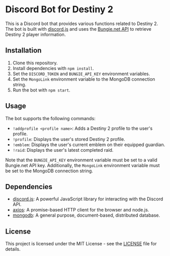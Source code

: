 # Discord Bot for Destiny 2

This is a Discord bot that provides various functions related to Destiny 2. The bot is built with [discord.js](https://discord.js.org/) and uses the [Bungie.net API](https://bungie-net.github.io/) to retrieve Destiny 2 player information.

## Installation

1. Clone this repository.
2. Install dependencies with `npm install`.
3. Set the `DISCORD_TOKEN` and `BUNGIE_API_KEY` environment variables.
4. Set the `MongoLink` environment variable to the MongoDB connection string.
5. Run the bot with `npm start`.

## Usage

The bot supports the following commands:

- `!addprofile <profile name>`: Adds a Destiny 2 profile to the user's profile.
- `!profile`: Displays the user's stored Destiny 2 profile.
- `!emblem`: Displays the user's current emblem on their equipped guardian.
- `!raid`: Displays the user's latest completed raid.

Note that the `BUNGIE_API_KEY` environment variable must be set to a valid Bungie.net API key. Additionally, the `MongoLink` environment variable must be set to the MongoDB connection string.

## Dependencies

- [discord.js](https://discord.js.org/): A powerful JavaScript library for interacting with the Discord API.
- [axios](https://github.com/axios/axios): A promise-based HTTP client for the browser and node.js.
- [mongodb](https://www.mongodb.com/): A general purpose, document-based, distributed database.

## License

This project is licensed under the MIT License - see the [LICENSE](LICENSE) file for details.
